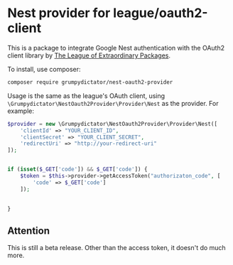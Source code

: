 # Nest provider for league/oauth2-client

This is a package to integrate Google Nest authentication with the OAuth2 client library by
[The League of Extraordinary Packages](https://github.com/thephpleague/oauth2-client).

To install, use composer:

```bash
composer require grumpydictator/nest-oauth2-provider
```

Usage is the same as the league's OAuth client, using `\Grumpydictator\NestOauth2Provider\Provider\Nest` as the provider.
For example:

```php
$provider = new \Grumpydictator\NestOauth2Provider\Provider\Nest([
    'clientId' => "YOUR_CLIENT_ID",
    'clientSecret' => "YOUR_CLIENT_SECRET",
    'redirectUri' => "http://your-redirect-uri"
]);


if (isset($_GET['code']) && $_GET['code']) {
    $token = $this->provider->getAccessToken("authorizaton_code", [
        'code' => $_GET['code']
    ]);

    
}
```

## Attention

This is still a beta release. Other than the access token, it doesn't do much more.
